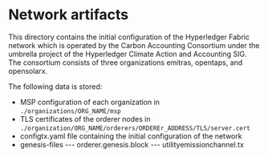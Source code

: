 # Network artifacts

This directory contains the initial configuration of the Hyperledger Fabric network which is operated by the Carbon Accounting Consortium under the umbrella project of the Hyperledger Climate Action and Accounting SIG. The consortium consists of three organizations emitras, opentaps, and opensolarx.

The following data is stored:
- MSP configuration of each organization in `./organizations/ORG_NAME/msp`
- TLS certificates of the orderer nodes in `./organization/ORG_NAME/orderers/ORDEREr_ADDRESS/TLS/server.cert`
- configtx.yaml file containing the initial configuration of the network
- genesis-files
--- orderer.genesis.block 
--- utilityemissionchannel.tx
